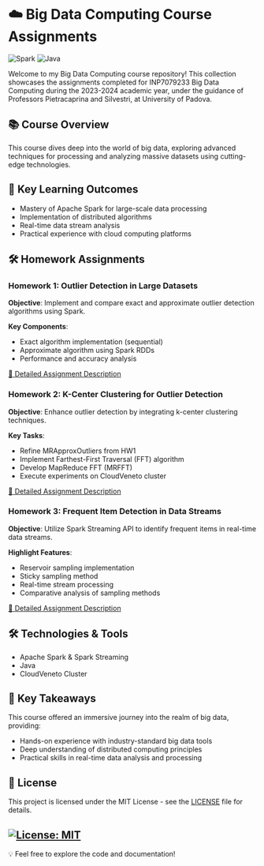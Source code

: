 # ☁️ Big Data Computing Course Assignments

![Spark](https://img.shields.io/badge/Apache_Spark-FFFFFF?style=for-the-badge&logo=apachespark&logoColor=#E35A16)
![Java](https://img.shields.io/badge/Java-ED8B00?style=for-the-badge&logo=java&logoColor=white)

Welcome to my Big Data Computing course repository! This collection showcases the assignments completed for INP7079233 Big Data Computing during the 2023-2024 academic year, under the guidance of Professors Pietracaprina and Silvestri, at University of Padova.

## 📚 Course Overview

This course dives deep into the world of big data, exploring advanced techniques for processing and analyzing massive datasets using cutting-edge technologies.

## 🧠 Key Learning Outcomes

- Mastery of Apache Spark for large-scale data processing
- Implementation of distributed algorithms
- Real-time data stream analysis
- Practical experience with cloud computing platforms

## 🛠️ Homework Assignments

### Homework 1: Outlier Detection in Large Datasets

**Objective**: Implement and compare exact and approximate outlier detection algorithms using Spark.

**Key Components**:
- Exact algorithm implementation (sequential)
- Approximate algorithm using Spark RDDs
- Performance and accuracy analysis

[🔗 Detailed Assignment Description](hw1_files/hw_descr/hw1_description.md)

### Homework 2: K-Center Clustering for Outlier Detection

**Objective**: Enhance outlier detection by integrating k-center clustering techniques.

**Key Tasks**:
- Refine MRApproxOutliers from HW1
- Implement Farthest-First Traversal (FFT) algorithm
- Develop MapReduce FFT (MRFFT)
- Execute experiments on CloudVeneto cluster

[🔗 Detailed Assignment Description](hw2_files/hw_descr/hw2_description.md)

### Homework 3: Frequent Item Detection in Data Streams

**Objective**: Utilize Spark Streaming API to identify frequent items in real-time data streams.

**Highlight Features**:
- Reservoir sampling implementation
- Sticky sampling method
- Real-time stream processing
- Comparative analysis of sampling methods

[🔗 Detailed Assignment Description](hw3_files/hw_descr/hw3_description.md)

## 🛠️ Technologies & Tools

- Apache Spark & Spark Streaming
- Java
- CloudVeneto Cluster

## 🌟 Key Takeaways

This course offered an immersive journey into the realm of big data, providing:
- Hands-on experience with industry-standard big data tools
- Deep understanding of distributed computing principles
- Practical skills in real-time data analysis and processing

## 📄 License

This project is licensed under the MIT License - see the [LICENSE](LICENSE) file for details.

[![License: MIT](https://img.shields.io/badge/License-MIT-yellow.svg)](LICENSE)
---

💡 Feel free to explore the code and documentation!

